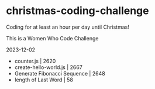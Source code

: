 # christmas-coding-challenge
Coding for at least an hour per day until Christmas! 

This is a Women Who Code Challenge

2023-12-02
- counter.js | 2620
- create-hello-world.js | 2667
- Generate Fibonacci Sequence | 2648
- length of Last Word | 58